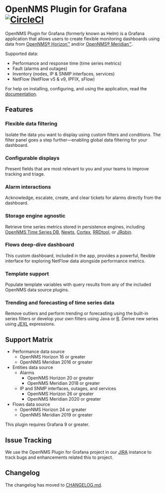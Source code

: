 # OpenNMS Plugin for Grafana [![CircleCI](https://circleci.com/gh/OpenNMS/grafana-plugin.svg?style=svg)](https://circleci.com/gh/OpenNMS/grafana-plugin)

OpenNMS Plugin for Grafana (formerly known as Helm) is a Grafana application that allows users to create flexible monitoring dashboards using data from [OpenNMS® Horizon™](https://www.opennms.com/horizon/) and/or [OpenNMS® Meridian™](https://www.opennms.com/meridian/).

Supported data:
* Performance and response time (time series metrics)
* Fault (alarms and outages)
* Inventory (nodes, IP & SNMP interfaces, services)
* NetFlow (NetFlow v5 & v9, IPFIX, sFlow)

For help on installing, configuring, and using the application, read the [documentation](https://docs.opennms.com/grafana-plugin/latest/index.html).

## Features

### Flexible data filtering

Isolate the data you want to display using custom filters and conditions. The filter panel goes a step further—enabling global data filtering for your dashboard.

### Configurable displays

Present fields that are most relevant to you and your teams to improve tracking and triage.

### Alarm interactions

Acknowledge, escalate, create, and clear tickets for alarms directly from the dashboard.

### Storage engine agnostic

Retrieve time series metrics stored in persistence engines, including [OpenNMS Time Series DB](https://www.opennms.com/time-series-db/), [Newts](https://github.com/OpenNMS/newts), [Cortex](http://cortex.io/), [RRDtool](https://oss.oetiker.ch/rrdtool/), or [JRobin](https://github.com/OpenNMS/jrobin).

### Flows deep-dive dashboard

This custom dashboard, included in the app, provides a powerful, flexible interface for exploring NetFlow data alongside performance metrics.

### Template support

Populate template variables with query results from any of the included OpenNMS data source plugins.

### Trending and forecasting of time series data

Remove outliers and perform trending or forecasting using the built-in series filters or develop your own filters using Java or [R](https://www.r-project.org/). Derive new series using [JEXL](https://commons.apache.org/proper/commons-jexl/reference/syntax.html) expressions.

## Support Matrix

* Performance data source
  * OpenNMS Horizon 16 or greater
  * OpenNMS Meridian 2016 or greater
* Entities data source
  * Alarms
    * OpenNMS Horizon 20 or greater
    * OpenNMS Meridian 2018 or greater
  * IP and SNMP interfaces, outages, and services
    * OpenNMS Horizon 26 or greater
    * OpenNMS Meridian 2020 or greater
* Flows data source
  * OpenNMS Horizon 24 or greater
  * OpenNMS Meridian 2019 or greater

This plugin requires Grafana 9 or greater.

## Issue Tracking

We use the OpenNMS Plugin for Grafana project in our [JIRA](https://issues.opennms.org/projects/OPG) instance to track bugs and enhancements related this to project.

## Changelog

The changelog has moved to [CHANGELOG.md](https://github.com/OpenNMS/grafana-plugin/blob/master/CHANGELOG.md).
